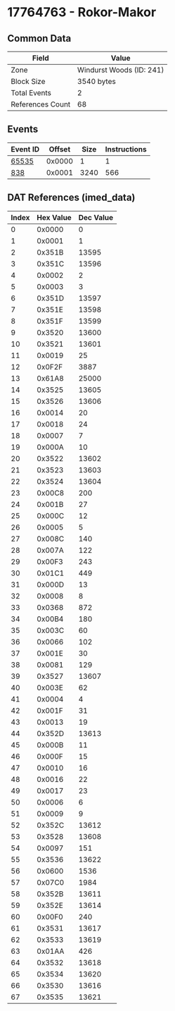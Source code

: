 # 17764763 - Rokor-Makor

## Common Data

| Field            | Value                    |
|------------------|--------------------------|
| Zone             | Windurst Woods (ID: 241) |
| Block Size       | 3540 bytes               |
| Total Events     | 2                        |
| References Count | 68                       |

## Events

| Event ID            | Offset   |   Size |   Instructions |
|---------------------|----------|--------|----------------|
| [65535](./65535.md) | 0x0000   |      1 |              1 |
| [838](./838.md)     | 0x0001   |   3240 |            566 |

## DAT References (imed_data)

|   Index | Hex Value   |   Dec Value |
|---------|-------------|-------------|
|       0 | 0x0000      |           0 |
|       1 | 0x0001      |           1 |
|       2 | 0x351B      |       13595 |
|       3 | 0x351C      |       13596 |
|       4 | 0x0002      |           2 |
|       5 | 0x0003      |           3 |
|       6 | 0x351D      |       13597 |
|       7 | 0x351E      |       13598 |
|       8 | 0x351F      |       13599 |
|       9 | 0x3520      |       13600 |
|      10 | 0x3521      |       13601 |
|      11 | 0x0019      |          25 |
|      12 | 0x0F2F      |        3887 |
|      13 | 0x61A8      |       25000 |
|      14 | 0x3525      |       13605 |
|      15 | 0x3526      |       13606 |
|      16 | 0x0014      |          20 |
|      17 | 0x0018      |          24 |
|      18 | 0x0007      |           7 |
|      19 | 0x000A      |          10 |
|      20 | 0x3522      |       13602 |
|      21 | 0x3523      |       13603 |
|      22 | 0x3524      |       13604 |
|      23 | 0x00C8      |         200 |
|      24 | 0x001B      |          27 |
|      25 | 0x000C      |          12 |
|      26 | 0x0005      |           5 |
|      27 | 0x008C      |         140 |
|      28 | 0x007A      |         122 |
|      29 | 0x00F3      |         243 |
|      30 | 0x01C1      |         449 |
|      31 | 0x000D      |          13 |
|      32 | 0x0008      |           8 |
|      33 | 0x0368      |         872 |
|      34 | 0x00B4      |         180 |
|      35 | 0x003C      |          60 |
|      36 | 0x0066      |         102 |
|      37 | 0x001E      |          30 |
|      38 | 0x0081      |         129 |
|      39 | 0x3527      |       13607 |
|      40 | 0x003E      |          62 |
|      41 | 0x0004      |           4 |
|      42 | 0x001F      |          31 |
|      43 | 0x0013      |          19 |
|      44 | 0x352D      |       13613 |
|      45 | 0x000B      |          11 |
|      46 | 0x000F      |          15 |
|      47 | 0x0010      |          16 |
|      48 | 0x0016      |          22 |
|      49 | 0x0017      |          23 |
|      50 | 0x0006      |           6 |
|      51 | 0x0009      |           9 |
|      52 | 0x352C      |       13612 |
|      53 | 0x3528      |       13608 |
|      54 | 0x0097      |         151 |
|      55 | 0x3536      |       13622 |
|      56 | 0x0600      |        1536 |
|      57 | 0x07C0      |        1984 |
|      58 | 0x352B      |       13611 |
|      59 | 0x352E      |       13614 |
|      60 | 0x00F0      |         240 |
|      61 | 0x3531      |       13617 |
|      62 | 0x3533      |       13619 |
|      63 | 0x01AA      |         426 |
|      64 | 0x3532      |       13618 |
|      65 | 0x3534      |       13620 |
|      66 | 0x3530      |       13616 |
|      67 | 0x3535      |       13621 |
